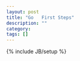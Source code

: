 ```yaml
---
layout: post
title: "Go   First Steps"
description: ""
category: 
tags: []
---
```

{% include JB/setup %}
